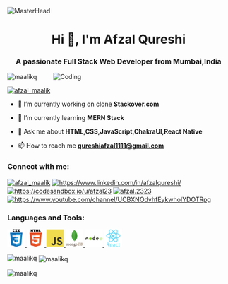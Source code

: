 ![MasterHead](https://miro.medium.com/max/1400/1*OxT7UjIwhklKE8d8SFyo7g.gif)
<h1 align="center">Hi 👋, I'm Afzal Qureshi</h1>
<h3 align="center">A passionate Full Stack Web Developer from Mumbai,India</h3>

<img align="right" alt="Coding" width="400" src="https://camo.githubusercontent.com/20ba1b87416f6e74a4debebec7a695504eec286a3a0a082f8cc6063ab1353dbe/68747470733a2f2f6d69726f2e6d656469756d2e636f6d2f6d61782f313430302f302a4647443642557a7a5a7331564a4c75592e676966">
<p align="left"> <img src="https://komarev.com/ghpvc/?username=maalikq&label=Profile%20views&color=0e75b6&style=flat" alt="maalikq" /> </p>

<p align="left"> <a href="https://twitter.com/afzal_maalik" target="blank"><img src="https://img.shields.io/twitter/follow/afzal_maalik?logo=twitter&style=for-the-badge" alt="afzal_maalik" /></a> </p>

- 🔭 I’m currently working on clone **Stackover.com**

- 🌱 I’m currently learning **MERN Stack**

- 💬 Ask me about **HTML,CSS,JavaScript,ChakraUI,React Native**

- 📫 How to reach me **qureshiafzal1111@gmail.com**

<h3 align="left">Connect with me:</h3>
<p align="left">
<a href="https://twitter.com/afzal_maalik" target="blank"><img align="center" src="https://img.icons8.com/color/2x/twitter-circled--v4.png" alt="afzal_maalik" height="30" width="40" /></a>
<a href="https://www.linkedin.com/in/afzalqureshi/" target="blank"><img align="center" src="https://img.icons8.com/color/2x/linkedin-circled.png" alt="https://www.linkedin.com/in/afzalqureshi/" height="30" width="40" /></a>
<a href="https://codesandbox.com/https://codesandbox.io/u/afzal23" target="blank"><img align="center" src="https://img.icons8.com/external-tal-revivo-color-tal-revivo/2x/external-codesandbox-an-online-code-editor-and-sharing-web-application-projects-logo-color-tal-revivo.png" alt="https://codesandbox.io/u/afzal23" height="30" width="40" /></a>
<a href="https://instagram.com/afzal.2323" target="blank"><img align="center" src="https://img.icons8.com/3d-fluency/2x/instagram-new.png" alt="afzal.2323" height="30" width="40" /></a>
<a href="https://www.youtube.com/channel/UCBXNOdvhfEykwhoIYDOTRpg" target="blank"><img align="center" src="https://cdn-icons-png.flaticon.com/512/1384/1384060.png" alt="https://www.youtube.com/channel/UCBXNOdvhfEykwhoIYDOTRpg" height="30" width="40" /></a>
</p>

<h3 align="left">Languages and Tools:</h3>
<p align="left"> <a href="https://www.w3schools.com/css/" target="_blank" rel="noreferrer"> <img src="https://raw.githubusercontent.com/devicons/devicon/master/icons/css3/css3-original-wordmark.svg" alt="css3" width="40" height="40"/> </a> <a href="https://www.w3.org/html/" target="_blank" rel="noreferrer"> <img src="https://raw.githubusercontent.com/devicons/devicon/master/icons/html5/html5-original-wordmark.svg" alt="html5" width="40" height="40"/> </a> <a href="https://developer.mozilla.org/en-US/docs/Web/JavaScript" target="_blank" rel="noreferrer"> <img src="https://raw.githubusercontent.com/devicons/devicon/master/icons/javascript/javascript-original.svg" alt="javascript" width="40" height="40"/> </a> <a href="https://www.mongodb.com/" target="_blank" rel="noreferrer"> <img src="https://raw.githubusercontent.com/devicons/devicon/master/icons/mongodb/mongodb-original-wordmark.svg" alt="mongodb" width="40" height="40"/> </a> <a href="https://nodejs.org" target="_blank" rel="noreferrer"> <img src="https://raw.githubusercontent.com/devicons/devicon/master/icons/nodejs/nodejs-original-wordmark.svg" alt="nodejs" width="40" height="40"/> </a> <a href="https://reactjs.org/" target="_blank" rel="noreferrer"> <img src="https://raw.githubusercontent.com/devicons/devicon/master/icons/react/react-original-wordmark.svg" alt="react" width="40" height="40"/> </a> </p>

<p><img align="left" src="https://github-readme-stats.vercel.app/api/top-langs?username=maalikq&show_icons=true&locale=en&layout=compact" alt="maalikq" /></p>

<p>&nbsp;<img align="center" src="https://github-readme-stats.vercel.app/api?username=maalikq&show_icons=true&locale=en" alt="maalikq" /></p>

<p><img align="center" src="https://github-readme-streak-stats.herokuapp.com/?user=maalikq&" alt="maalikq" /></p>
